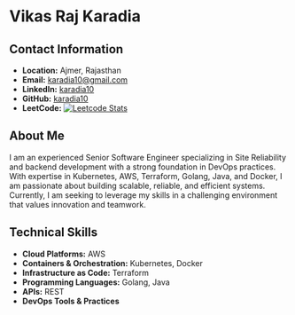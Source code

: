 # Vikas Raj Karadia

## Contact Information

- **Location:** Ajmer, Rajasthan
- **Email:** [karadia10@gmail.com](mailto:karadia10@gmail.com)
- **LinkedIn:** [karadia10](https://www.linkedin.com/in/karadia10/)
- **GitHub:** [karadia10](https://github.com/karadia10)
- **LeetCode:**  [![Leetcode Stats](https://leetcard.jacoblin.cool/karadia10)](https://leetcode.com/karadia10)

## About Me

I am an experienced Senior Software Engineer specializing in Site Reliability and backend development with a strong foundation in DevOps practices. With expertise in Kubernetes, AWS, Terraform, Golang, Java, and Docker, I am passionate about building scalable, reliable, and efficient systems. Currently, I am seeking to leverage my skills in a challenging environment that values innovation and teamwork.

## Technical Skills

- **Cloud Platforms:** AWS
- **Containers & Orchestration:** Kubernetes, Docker
- **Infrastructure as Code:** Terraform
- **Programming Languages:** Golang, Java
- **APIs:** REST
- **DevOps Tools & Practices**

